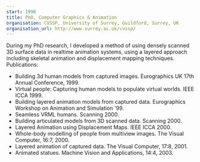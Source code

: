 ```yaml
---
start: 1998
title: PhD, Computer Graphics & Animation
organisation: CVSSP, University of Surrey, Guildford, Surrey, UK
organisation_url: http://www.surrey.ac.uk/cvssp/
---
```

During my PhD research, I developed a method of using densely scanned 3D surface data in realtime animation systems, using a layered approach including skeletal animation and displacement mapping techniques. Publications:

 * Building 3d human models from captured images. Eurographics UK 17th Annual Conference, 1999.
 * Virtual people: Capturing human models to populate virtual worlds. IEEE ICCA 1999.
 * Building layered animation models from captured data. Eurographics Workshop on Animation and Simulation '99.
 * Seamless VRML humans. Scanning 2000.
 * Building articulated models from 3D scanned data. Scanning 2000.
 * Layered Animation using Displacement Maps. IEEE ICCA 2000.
 * Whole-body modelling of people from multiview images. The Visual Computer, 16:7, 2000. 
 * Layered animation of captured data. The Visual Computer, 17:8, 2001.
 * Animated statues. Machine Vision and Applications, 14:4, 2003.
